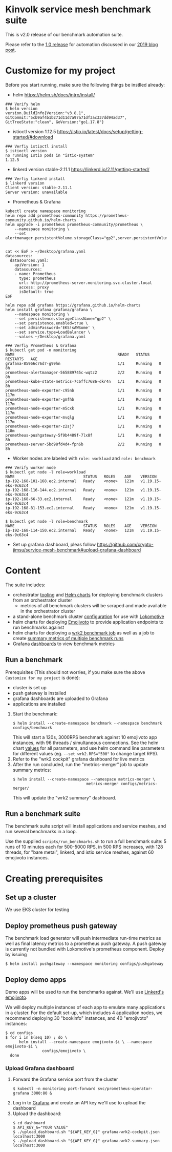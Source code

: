 # Kinvolk service mesh benchmark suite

This is v2.0 release of our benchmark automation suite.

Please refer to the [1.0 release](tree/release-1.0) for automation discussed in our [2019 blog post](https://kinvolk.io/blog/2019/05/kubernetes-service-mesh-benchmarking/).

# Customize for my project
Before you start running, make sure the following things be instlled already:
- helm https://helm.sh/docs/intro/install/
```
### Verify helm
$ helm version
version.BuildInfo{Version:"v3.8.1", GitCommit:"5cb9af4b1b271d11d7a97a71df3ac337dd94ad37", GitTreeState:"clean", GoVersion:"go1.17.8"}
```
- istioctl version 1.12.5 https://istio.io/latest/docs/setup/getting-started/#download
```
### Verfiy istioctl install
$ istioctl version
no running Istio pods in "istio-system"
1.12.5
```
- linkerd version stable-2.11.1 https://linkerd.io/2.11/getting-started/
```
### Verfiy linkerd install
$ linkerd version
Client version: stable-2.11.1
Server version: unavailable
```

- Prometheus & Grafana
```
kubectl create namespace monitoring
helm repo add prometheus-community https://prometheus-community.github.io/helm-charts
helm upgrade -i prometheus prometheus-community/prometheus \
    --namespace monitoring \
    --set alertmanager.persistentVolume.storageClass="gp2",server.persistentVolume.storageClass="gp2"


cat << EoF > ~/Desktop/grafana.yaml
datasources:
  datasources.yaml:
    apiVersion: 1
    datasources:
    - name: Prometheus
      type: prometheus
      url: http://prometheus-server.monitoring.svc.cluster.local
      access: proxy
      isDefault: true
EoF

helm repo add grafana https://grafana.github.io/helm-charts
helm install grafana grafana/grafana \
    --namespace monitoring \
    --set persistence.storageClassName="gp2" \
    --set persistence.enabled=true \
    --set adminPassword='EKS!sAWSome' \
    --set service.type=LoadBalancer \
    --values ~/Desktop/grafana.yaml

### Verfiy Prometheus & Grafana 
$ kubectl get pod -n monitoring
NAME                                             READY   STATUS    RESTARTS   AGE
grafana-85966c76d7-g99hn                         1/1     Running   0          8h
prometheus-alertmanager-565889745c-wqtz2         2/2     Running   0          8h
prometheus-kube-state-metrics-7c6ffc7686-dkr4n   1/1     Running   0          8h
prometheus-node-exporter-c95nb                   1/1     Running   0          117m
prometheus-node-exporter-gmfhb                   1/1     Running   0          117m
prometheus-node-exporter-m5cxk                   1/1     Running   0          117m
prometheus-node-exporter-mvqlg                   1/1     Running   0          117m
prometheus-node-exporter-z2sj7                   1/1     Running   0          118m
prometheus-pushgateway-5f9b4489f-7lx8f           1/1     Running   0          8h
prometheus-server-5bd98fd4d4-fpn6b               2/2     Running   0          8h
```

- Worker nodes are labeled with `role: workload` and `role: benchmark`
```
### Verify worker node
$ kubectl get node -l role=workload
NAME                              STATUS   ROLES    AGE    VERSION
ip-192-168-101-168.ec2.internal   Ready    <none>   121m   v1.19.15-eks-9c63c4
ip-192-168-116-144.ec2.internal   Ready    <none>   121m   v1.19.15-eks-9c63c4
ip-192-168-66-33.ec2.internal     Ready    <none>   121m   v1.19.15-eks-9c63c4
ip-192-168-81-153.ec2.internal    Ready    <none>   121m   v1.19.15-eks-9c63c4

$ kubectl get node -l role=benchmark
NAME                              STATUS   ROLES    AGE    VERSION
ip-192-168-114-150.ec2.internal   Ready    <none>   121m   v1.19.15-eks-9c63c4
```

- Set up grafana dashboard, pleas follow https://github.com/crypto-jimsu/service-mesh-benchmark#upload-grafana-dashboard



# Content

The suite includes:
- orchestrator [tooling](orchestrator) and [Helm charts](configs/orchestrator)
    for deploying benchmark clusters from an orchestrator cluster
    - metrics of all benchmark clusters will be scraped and made available in
      the orchestrator cluster
- a stand-alone benchmark cluster [configuration](configs/equinix-metal-cluster.lokocfg)
    for use with [Lokomotive](https://github.com/kinvolk/lokomotive/releases/)
- helm charts for deploying [Emojivoto](configs/emojivoto)
    to provide application endpoints to run benchmarks against
- helm charts for deploying a [wrk2 benchmark job](configs/benchmark) as well
  as a job to create
    [summary metrics of multiple benchmark runs](configs/metrics-merger)
- Grafana [dashboards](dashboards/) to view benchmark metrics

## Run a benchmark

Prerequisites (This should not worries, if you make sure the above `Customize for my project` is done):
- cluster is set up
- push gateway is installed
- grafana dashboards are uploaded to Grafana
- applications are installed

1. Start the benchmark:
   ```shell
   $ helm install --create-namespace benchmark --namespace benchmark configs/benchmark
   ```
   This will start a 120s, 3000RPS benchmark against 10 emojivoto app
   instances, with 96 threads / simultaneous connections.
   See the helm chart [values](configs/benchmark/values.yaml) for all
   parameters, and use helm command line parameters for different values (eg.
   `--set wrk2.RPS="500"` to change target RPS).
2. Refer to the "wrk2 cockpit" grafana dashboard for live metrics
3. After the run concluded, run the "metrics-merger" job to update summary
   metrics:
   ```shell
   $ helm install --create-namespace --namespace metrics-merger \
                                   metrics-merger configs/metrics-merger/
   ```
   This will update the "wrk2 summary" dashboard.

## Run a benchmark suite

The benchmark suite script will install applications and service meshes, and
run several benchmarks in a loop.

Use the supplied `scripts/run_benchmarks.sh` to run a full benchmark suite:
5 runs of 10 minutes each for 500-5000 RPS, in 500 RPS increases, with 128 threads,
for "bare metal", linkerd, and istio service meshes, against 60 emojivoto
instances.

# Creating prerequisites
## Set up a cluster
We use EKS cluster for testing

## Deploy prometheus push gateway

The benchmark load generator will push intermediate run-time metrics as well
as final latency metrics to a prometheus push gateway.
A push gateway is currently not bundled with Lokomotive's prometheus
component. Deploy by issuing
```
$ helm install pushgateway --namespace monitoring configs/pushgateway
```

## Deploy demo apps

Demo apps will be used to run the benchmarks against. We'll use [Linkerd's
emojivoto](https://github.com/BuoyantIO/emojivoto).

We will deploy multiple instances of each app to emulate many applications in a
cluster. For the default set-up, which includes 4 application nodes, we
recommend deploying 30 "bookinfo" instances, and 40 "emojivoto" instances:

```shell
$ cd configs
$ for i in $(seq 10) ; do \
      helm install --create-namespace emojivoto-$i \ --namespace emojivoto-$i \
                configs/emojivoto \
  done
```

### Upload Grafana dashboard
1. Forward the Grafana service port from the cluster
   ```
   $ kubectl -n monitoring port-forward svc/prometheus-operator-grafana 3000:80 &
   ```
2. Log in to [Grafana](http://localhost:3000/) and create an API key we'll use to upload the dashboard
3. Upload the dashboard:
   ```
   $ cd dashboard
   $ API_KEY_G="YOUR VALUE"
   $ ./upload_dashboard.sh "${API_KEY_G}" grafana-wrk2-cockpit.json localhost:3000
   $ ./upload_dashboard.sh "${API_KEY_G}" grafana-wrk2-summary.json localhost:3000
   ```

